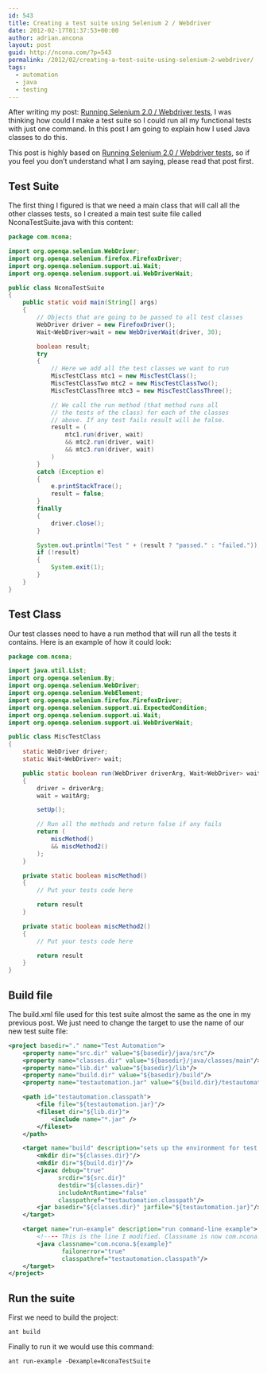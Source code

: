 ```yaml
---
id: 543
title: Creating a test suite using Selenium 2 / Webdriver
date: 2012-02-17T01:37:53+00:00
author: adrian.ancona
layout: post
guid: http://ncona.com/?p=543
permalink: /2012/02/creating-a-test-suite-using-selenium-2-webdriver/
tags:
  - automation
  - java
  - testing
---
```

After writing my post: [Running Selenium 2.0 / Webdriver tests](http://ncona.com/2012/02/running-selenium-2-webdriver-tests/ "Running Selenium 2.0 / Webdriver tests"), I was thinking how could I make a test suite so I could run all my functional tests with just one command. In this post I am going to explain how I used Java classes to do this.

This post is highly based on [Running Selenium 2.0 / Webdriver tests](http://ncona.com/2012/02/running-selenium-2-webdriver-tests/ "Running Selenium 2.0 / Webdriver tests"), so if you feel you don&#8217;t understand what I am saying, please read that post first.

<!--more-->

## Test Suite

The first thing I figured is that we need a main class that will call all the other classes tests, so I created a main test suite file called NconaTestSuite.java with this content:

```java
package com.ncona;

import org.openqa.selenium.WebDriver;
import org.openqa.selenium.firefox.FirefoxDriver;
import org.openqa.selenium.support.ui.Wait;
import org.openqa.selenium.support.ui.WebDriverWait;

public class NconaTestSuite
{
    public static void main(String[] args)
    {
        // Objects that are going to be passed to all test classes
        WebDriver driver = new FirefoxDriver();
        Wait<WebDriver>wait = new WebDriverWait(driver, 30);

        boolean result;
        try
        {
            // Here we add all the test classes we want to run
            MiscTestClass mtc1 = new MiscTestClass();
            MiscTestClassTwo mtc2 = new MiscTestClassTwo();
            MiscTestClassThree mtc3 = new MiscTestClassThree();

            // We call the run method (that method runs all
            // the tests of the class) for each of the classes
            // above. If any test fails result will be false.
            result = (
                mtc1.run(driver, wait)
                && mtc2.run(driver, wait)
                && mtc3.run(driver, wait)
            )
        }
        catch (Exception e)
        {
            e.printStackTrace();
            result = false;
        }
        finally
        {
            driver.close();
        }

        System.out.println("Test " + (result ? "passed." : "failed."));
        if (!result)
        {
            System.exit(1);
        }
    }
}
```

## Test Class

Our test classes need to have a run method that will run all the tests it contains. Here is an example of how it could look:

```java
package com.ncona;

import java.util.List;
import org.openqa.selenium.By;
import org.openqa.selenium.WebDriver;
import org.openqa.selenium.WebElement;
import org.openqa.selenium.firefox.FirefoxDriver;
import org.openqa.selenium.support.ui.ExpectedCondition;
import org.openqa.selenium.support.ui.Wait;
import org.openqa.selenium.support.ui.WebDriverWait;

public class MiscTestClass
{
    static WebDriver driver;
    static Wait<WebDriver> wait;

    public static boolean run(WebDriver driverArg, Wait<WebDriver> waitArg)
    {
        driver = driverArg;
        wait = waitArg;

        setUp();

        // Run all the methods and return false if any fails
        return (
            miscMethod()
            && miscMethod2()
        );
    }

    private static boolean miscMethod()
    {
        // Put your tests code here

        return result
    }

    private static boolean miscMethod2()
    {
        // Put your tests code here

        return result
    }
}
```

## Build file

The build.xml file used for this test suite almost the same as the one in my previous post. We just need to change the target to use the name of our new test suite file:

```xml
<project basedir="." name="Test Automation">
    <property name="src.dir" value="${basedir}/java/src"/>
    <property name="classes.dir" value="${basedir}/java/classes/main"/>
    <property name="lib.dir" value="${basedir}/lib"/>
    <property name="build.dir" value="${basedir}/build"/>
    <property name="testautomation.jar" value="${build.dir}/testautomation.jar"/>

    <path id="testautomation.classpath">
        <file file="${testautomation.jar}"/>
        <fileset dir="${lib.dir}">
            <include name="*.jar" />
        </fileset>
    </path>

    <target name="build" description="sets up the environment for test execution">
        <mkdir dir="${classes.dir}"/>
        <mkdir dir="${build.dir}"/>
        <javac debug="true"
              srcdir="${src.dir}"
              destdir="${classes.dir}"
              includeAntRuntime="false"
              classpathref="testautomation.classpath"/>
        <jar basedir="${classes.dir}" jarfile="${testautomation.jar}"/>
    </target>

    <target name="run-example" description="run command-line example">
        <!---- This is the line I modified. Classname is now com.ncona.${example} ---->
        <java classname="com.ncona.${example}"
               failonerror="true"
               classpathref="testautomation.classpath"/>
    </target>
</project>
```

## Run the suite

First we need to build the project:

```
ant build
```

Finally to run it we would use this command:

```
ant run-example -Dexample=NconaTestSuite
```
